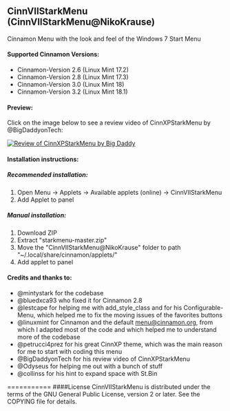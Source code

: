## CinnVIIStarkMenu (CinnVIIStarkMenu@NikoKrause)
Cinnamon Menu with the look and feel of the Windows 7 Start Menu

#### Supported Cinnamon Versions:
* Cinnamon-Version 2.6 (Linux Mint 17.2)
* Cinnamon-Version 2.8 (Linux Mint 17.3)
* Cinnamon-Version 3.0 (Linux Mint 18)
* Cinnamon-Version 3.2 (Linux Mint 18.1)

#### Preview:
Click on the image below to see a review video of CinnXPStarkMenu by @BigDaddyonTech:

[![Review of CinnXPStarkMenu by Big Daddy](https://cloud.githubusercontent.com/assets/8415124/20908908/6d108a24-bb58-11e6-8d88-112f7250d630.png)](https://www.youtube.com/watch?v=OmUpLNsWgC4)

#### Installation instructions:

##### Recommended installation:
1. Open Menu -> Applets -> Available applets (online) -> CinnVIIStarkMenu
2. Add Applet to panel

##### Manual installation:
1. Download ZIP
2. Extract "starkmenu-master.zip"
3. Move the "CinnVIIStarkMenu@NikoKrause" folder to path "~/.local/share/cinnamon/applets/"
4. Add applet to panel

#### Credits and thanks to:
* @mintystark for the codebase
* @bluedxca93 who fixed it for Cinnamon 2.8
* @lestcape for helping me with add_style_class and for his Configurable-Menu, which helped me to fix the moving issues of the favorites buttons
* @linuxmint for Cinnamon and the default menu@cinnamon.org, from which I adapted most of the code and which helped me to understand more of the codebase
* @petrucci4prez for his great CinnXP theme, which was the main reason for me to start with coding this menu
* @BigDaddyonTech for his review video of CinnXPStarkMenu
* @Odyseus for helping me out with a bunch of stuff
* @collinss for his hint to expand space with St.Bin


===========
####License
CinnVIIStarkMenu is distributed under the terms of the GNU General Public License, version 2 or later.
See the COPYING file for details.
